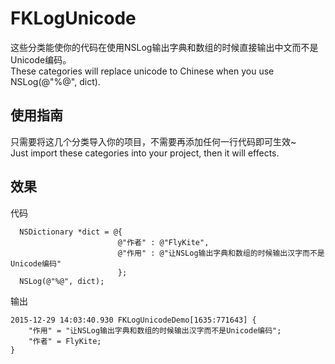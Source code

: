 # FKLogUnicode
这些分类能使你的代码在使用NSLog输出字典和数组的时候直接输出中文而不是Unicode编码。  
These categories will replace unicode to Chinese when you use NSLog(@"%@", dict).

使用指南
---
只需要将这几个分类导入你的项目，不需要再添加任何一行代码即可生效~  
Just import these categories into your project, then it will effects.

效果
---
代码
```
  NSDictionary *dict = @{
                        @"作者" : @"FlyKite",
                        @"作用" : @"让NSLog输出字典和数组的时候输出汉字而不是Unicode编码"
                        };
  NSLog(@"%@", dict);
```
输出
```
2015-12-29 14:03:40.930 FKLogUnicodeDemo[1635:771643] {
    "作用" = "让NSLog输出字典和数组的时候输出汉字而不是Unicode编码";
    "作者" = FlyKite;
}
```

